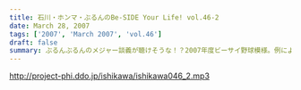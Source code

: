 ```yaml
---
title: 石川・ホンマ・ぶるんのBe-SIDE Your Life! vol.46-2
date: March 28, 2007
tags: ['2007', 'March 2007', 'vol.46']
draft: false
summary: ぶるんぶるんのメジャー談義が聴けそうな！？2007年度ビーサイ野球模様。例によって「番組改編期」ということで、リスナーの皆様にはかなり変則的な配信となることをお詫びしておきます。でも、休みは基本的に「無し」なのがビーサイなんです！NAMAE
---
```


http://project-phi.ddo.jp/ishikawa/ishikawa046_2.mp3